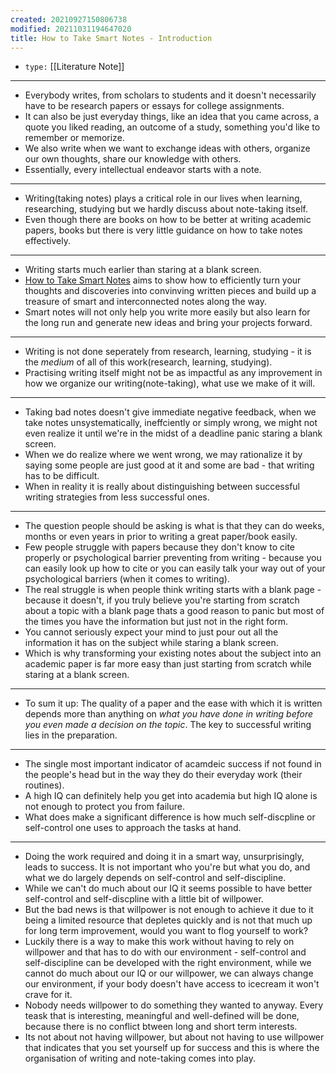 ```yaml
---
created: 20210927150806738
modified: 20211031194647020
title: How to Take Smart Notes - Introduction
---
```


- `type:` [[Literature Note]]
***

- Everybody writes, from scholars to students and it doesn't necessarily have to be research papers or essays for college assignments.
- It can also be just everyday things, like an idea that you came across, a quote you liked reading, an outcome of a study, something you'd like to remember or memorize.
- We also write when we want to exchange ideas with others, organize our own thoughts, share our knowledge with others.
- Essentially, every intellectual endeavor starts with a note.

---

- Writing(taking notes) plays a critical role in our lives when learning, researching, studying but we hardly discuss about note-taking itself.
- Even though there are books on how to be better at writing academic papers, books but there is very little guidance on how to take notes effectively.

---

- Writing starts much earlier than staring at a blank screen.
- [How to Take Smart Notes](#How%20to%20Take%20Smart%20Notes) aims to show how to efficiently turn your thoughts and discoveries into convinving written pieces and build up a treasure of smart and interconnected notes along the way.
- Smart notes will not only help you write more easily but also learn for the long run and generate new ideas and bring your projects forward.

---

- Writing is not done seperately from research, learning, studying - it is the _medium_ of all of this work(research, learning, studying).
- Practising writing itself might not be as impactful as any improvement in how we organize our writing(note-taking), what use we make of it will.

---

- Taking bad notes doesn't give immediate negative feedback, when we take notes unsystematically, ineffciently or simply wrong, we might not even realize it until we're in the midst of a deadline panic staring a blank screen.
- When we do realize where we went wrong, we may rationalize it by saying some people are just good at it and some are bad - that writing has to be difficult.
- When in reality it is really about distinguishing between successful writing strategies from less successful ones.

---

- The question people should be asking is what is that they can do weeks, months or even years in prior to writing a great paper/book easily.
- Few people struggle with papers because they don't know to cite properly or psychological barrier preventing from writing - because you can easily look up how to cite or you can easily talk your way out of your psychological barriers (when it comes to writing).
- The real struggle is when people think writing starts with a blank page - because it doesn't, if you truly believe you're starting from scratch about a topic with a blank page thats a good reason to panic but most of the times you have the information but just not in the right form.
- You cannot seriously expect your mind to just pour out all the information it has on the subject while staring a blank screen.
- Which is why transforming your existing notes about the subject into an academic paper is far more easy than just starting from scratch while staring at a blank screen.

---

- To sum it up: The quality of a paper and the ease with which it is written depends more than anything on _what you have done in writing before you even made a decision on the topic_. The key to successful writing lies in the preparation.

---

- The single most important indicator of acamdeic success if not found in the people's head but in the way they do their everyday work (their routines).
- A high IQ can definitely help you get into academia but high IQ alone is not enough to protect you from failure.
- What does make a significant difference is how much self-discpline or self-control one uses to approach the tasks at hand.

---

- Doing the work required and doing it in a smart way, unsurprisingly, leads to success. It is not important who you're but what you do, and what we do largely depends on self-control and self-discipline.
- While we can't do much about our IQ it seems possible to have better self-control and self-discpline with a little bit of willpower.
- But the bad news is that willpower is not enough to achieve it due to it being a limited resource that depletes quickly and is not that much up for long term improvement, would you want to flog yourself to work?
- Luckily there is a way to make this work without having to rely on willpower and that has to do with our environment - self-control and self-discipline can be developed with the right environment, while we cannot do much about our IQ or our willpower, we can always change our environment, if your body doesn't have access to icecream it won't crave for it.
- Nobody needs willpower to do something they wanted to anyway. Every teask that is interesting, meaningful and well-defined will be done, because there is no conflict btween long and short term interests.
- Its not about not having willpower, but about not having to use willpower that indicates that you set yourself up for success and this is where the organisation of writing and note-taking comes into play.
